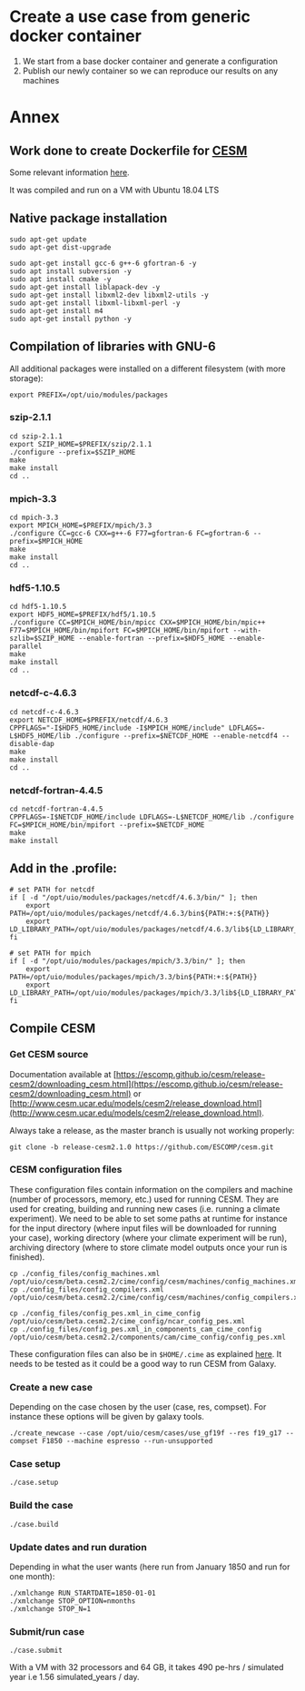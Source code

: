 # Create a use case from generic docker container

1. We start from a base docker container and generate a configuration
2. Publish our newly container so we can reproduce our results on any machines

# Annex

## Work done to create Dockerfile for [CESM](http://cesm.ucar.edu)

Some relevant information [here](http://www.cesm.ucar.edu/models/cesm1.3/linux_cluster/).

It was compiled and run on a VM with Ubuntu 18.04 LTS

## Native package installation

~~~`bash`
sudo apt-get update
sudo apt-get dist-upgrade

sudo apt-get install gcc-6 g++-6 gfortran-6 -y
sudo apt install subversion -y
sudo apt install cmake -y
sudo apt-get install liblapack-dev -y
sudo apt-get install libxml2-dev libxml2-utils -y
sudo apt-get install libxml-libxml-perl -y
sudo apt-get install m4
sudo apt-get install python -y
~~~

## Compilation of libraries with GNU-6

All additional packages were installed on a different filesystem (with more storage):

~~~`bash`
export PREFIX=/opt/uio/modules/packages
~~~

### szip-2.1.1

~~~`bash`
cd szip-2.1.1
export SZIP_HOME=$PREFIX/szip/2.1.1
./configure --prefix=$SZIP_HOME
make
make install
cd ..
~~~

### mpich-3.3

~~~`bash`
cd mpich-3.3
export MPICH_HOME=$PREFIX/mpich/3.3
./configure CC=gcc-6 CXX=g++-6 F77=gfortran-6 FC=gfortran-6 --prefix=$MPICH_HOME
make
make install
cd ..
~~~

### hdf5-1.10.5

~~~`bash`
cd hdf5-1.10.5
export HDF5_HOME=$PREFIX/hdf5/1.10.5
./configure CC=$MPICH_HOME/bin/mpicc CXX=$MPICH_HOME/bin/mpic++ F77=$MPICH_HOME/bin/mpifort FC=$MPICH_HOME/bin/mpifort --with-szlib=$SZIP_HOME --enable-fortran --prefix=$HDF5_HOME --enable-parallel
make
make install
cd ..
~~~

### netcdf-c-4.6.3

~~~`bash`
cd netcdf-c-4.6.3
export NETCDF_HOME=$PREFIX/netcdf/4.6.3
CPPFLAGS="-I$HDF5_HOME/include -I$MPICH_HOME/include" LDFLAGS=-L$HDF5_HOME/lib ./configure --prefix=$NETCDF_HOME --enable-netcdf4 --disable-dap
make
make install
cd ..
~~~

### netcdf-fortran-4.4.5

~~~`bash`
cd netcdf-fortran-4.4.5
CPPFLAGS=-I$NETCDF_HOME/include LDFLAGS=-L$NETCDF_HOME/lib ./configure FC=$MPICH_HOME/bin/mpifort --prefix=$NETCDF_HOME
make
make install
~~~

## Add in the .profile:

~~~`bash`
# set PATH for netcdf
if [ -d "/opt/uio/modules/packages/netcdf/4.6.3/bin/" ]; then
    export PATH=/opt/uio/modules/packages/netcdf/4.6.3/bin${PATH:+:${PATH}}
    export LD_LIBRARY_PATH=/opt/uio/modules/packages/netcdf/4.6.3/lib${LD_LIBRARY_PATH:+:${LD_LIBRARY_PATH}}
fi

# set PATH for mpich
if [ -d "/opt/uio/modules/packages/mpich/3.3/bin/" ]; then
    export PATH=/opt/uio/modules/packages/mpich/3.3/bin${PATH:+:${PATH}}
    export LD_LIBRARY_PATH=/opt/uio/modules/packages/mpich/3.3/lib${LD_LIBRARY_PATH:+:${LD_LIBRARY_PATH}}
fi
~~~

## Compile CESM

### Get CESM source

Documentation available at [https://escomp.github.io/cesm/release-cesm2/downloading_cesm.html](https://escomp.github.io/cesm/release-cesm2/downloading_cesm.html) or [http://www.cesm.ucar.edu/models/cesm2/release_download.html](http://www.cesm.ucar.edu/models/cesm2/release_download.html).

Always take a release, as the master branch is usually not working properly:

~~~`bash`
git clone -b release-cesm2.1.0 https://github.com/ESCOMP/cesm.git
~~~


### CESM configuration files

These configuration files contain information on the compilers and machine (number of processors, memory, etc.) used for running CESM. 
They are used for creating, building and running new cases (i.e. running a climate experiment). We need to be able to set some paths at runtime for instance for the input directory (where input files will be downloaded for running your case), working directory (where your climate experiment will be run), archiving directory (where to store climate model outputs once your run is finished).

~~~`bash`
cp ./config_files/config_machines.xml /opt/uio/cesm/beta.cesm2.2/cime/config/cesm/machines/config_machines.xml
cp ./config_files/config_compilers.xml /opt/uio/cesm/beta.cesm2.2/cime/config/cesm/machines/config_compilers.xml

cp ./config_files/config_pes.xml_in_cime_config /opt/uio/cesm/beta.cesm2.2/cime_config/ncar_config_pes.xml
cp ./config_files/config_pes.xml_in_components_cam_cime_config /opt/uio/cesm/beta.cesm2.2/components/cam/cime_config/config_pes.xml
~~~

These configuration files can also be in `$HOME/.cime` as explained [here](http://www.cesm.ucar.edu/events/tutorials/2017/porting-edwards.pdf). It needs to be tested as it could be a good way to run CESM from Galaxy.

### Create a new case 


Depending on the case chosen by the user (case, res, compset). For instance these options will be given by galaxy tools.

~~~`bash`
./create_newcase --case /opt/uio/cesm/cases/use_gf19f --res f19_g17 --compset F1850 --machine espresso --run-unsupported
~~~

### Case setup

~~~`bash`
./case.setup
~~~

### Build the case

~~~`bash`
./case.build
~~~

### Update dates and run duration

Depending in what the user wants (here run from January 1850 and run for one month):

~~~`bash`
./xmlchange RUN_STARTDATE=1850-01-01
./xmlchange STOP_OPTION=nmonths
./xmlchange STOP_N=1
~~~

### Submit/run case

~~~`bash`
./case.submit
~~~

With a VM with 32 processors and 64 GB, it takes 490 pe-hrs / simulated year i.e 1.56 simulated_years / day.

